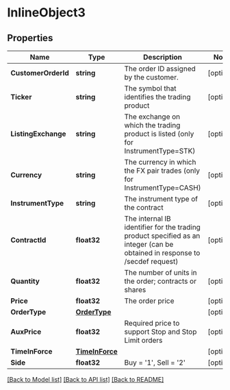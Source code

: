# InlineObject3

## Properties

Name | Type | Description | Notes
------------ | ------------- | ------------- | -------------
**CustomerOrderId** | **string** | The order ID assigned by the customer. | [optional] 
**Ticker** | **string** | The symbol that identifies the trading product | [optional] 
**ListingExchange** | **string** | The exchange on which the trading product is listed (only for InstrumentType&#x3D;STK) | [optional] 
**Currency** | **string** | The currency in which the FX pair trades (only for InstrumentType&#x3D;CASH) | [optional] 
**InstrumentType** | **string** | The instrument type of the contract | [optional] 
**ContractId** | **float32** | The internal IB identifier for the trading product specified as an integer (can be obtained in response to /secdef request) | [optional] 
**Quantity** | **float32** | The number of units in the order; contracts or shares | [optional] 
**Price** | **float32** | The order price | [optional] 
**OrderType** | [**OrderType**](orderType.md) |  | [optional] 
**AuxPrice** | **float32** | Required price to support Stop and Stop Limit orders | [optional] 
**TimeInForce** | [**TimeInForce**](timeInForce.md) |  | [optional] 
**Side** | **float32** | Buy &#x3D; &#39;1&#39;, Sell &#x3D; &#39;2&#39; | [optional] 

[[Back to Model list]](../README.md#documentation-for-models) [[Back to API list]](../README.md#documentation-for-api-endpoints) [[Back to README]](../README.md)


